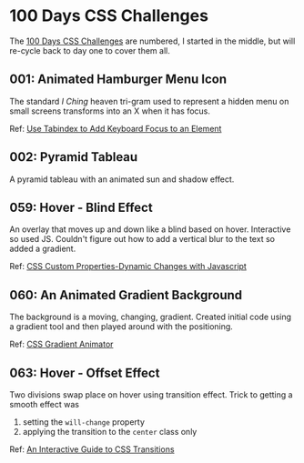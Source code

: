# 100 Days CSS Challenges

The [100 Days CSS Challenges](https://100dayscss.com/) are numbered, I started
in the middle, but will re-cycle back to day one to cover them all.

## 001: Animated Hamburger Menu Icon

The standard _I Ching_ heaven tri-gram used to represent a hidden menu on small
screens transforms into an X when it has focus.

Ref:
[Use Tabindex to Add Keyboard Focus to an Element](https://www.youtube.com/watch?v=7XbsQlwyHYw)

## 002: Pyramid Tableau

A pyramid tableau with an animated sun and shadow effect.

## 059: Hover - Blind Effect

An overlay that moves up and down like a blind based on hover. Interactive so
used JS. Couldn't figure out how to add a vertical blur to the text so added a
gradient.

Ref:
[CSS Custom Properties-Dynamic Changes with Javascript](https://vanseodesign.com/css/custom-properties-and-javascript/)

## 060: An Animated Gradient Background

The background is a moving, changing, gradient. Created initial code using a
gradient tool and then played around with the positioning.

Ref: [CSS Gradient Animator](https://www.gradient-animator.com/)

## 063: Hover - Offset Effect

Two divisions swap place on hover using transition effect. Trick to getting a
smooth effect was

1. setting the `will-change` property
1. applying the transition to the `center` class only

Ref:
[An Interactive Guide to CSS Transitions](https://www.joshwcomeau.com/animation/css-transitions/)
